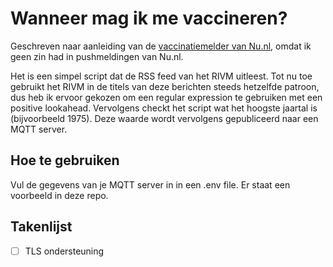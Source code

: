 # Wanneer mag ik me vaccineren?

Geschreven naar aanleiding van de [vaccinatiemelder van Nu.nl](https://www.nu.nl/coronavaccins/6136069/wanneer-word-ik-gevaccineerd-krijg-een-melding-als-je-aan-de-beurt-bent.html), omdat ik geen zin had in pushmeldingen van Nu.nl.

Het is een simpel script dat de RSS feed van het RIVM uitleest. Tot nu toe gebruikt het RIVM in de titels van deze berichten steeds hetzelfde patroon, dus heb ik ervoor gekozen om een regular expression te gebruiken met een positive lookahead. Vervolgens checkt het script wat het hoogste jaartal is (bijvoorbeeld 1975). Deze waarde wordt vervolgens gepubliceerd naar een MQTT server. 

## Hoe te gebruiken

Vul de gegevens van je MQTT server in in een .env file. Er staat een voorbeeld in deze repo.

## Takenlijst

- [ ] TLS ondersteuning